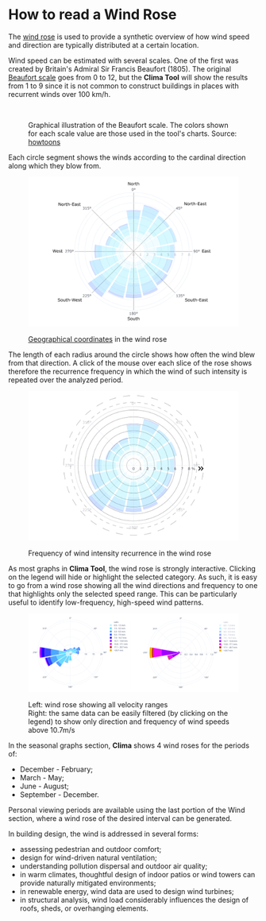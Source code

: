 # How to read a Wind Rose

The [wind rose](https://en.wikipedia.org/wiki/Wind\_rose) is used to provide a synthetic overview of how wind speed and direction are typically distributed at a certain location.

Wind speed can be estimated with several scales. One of the first was created by Britain's Admiral Sir Francis Beaufort (1805). The original [Beaufort scale](https://en.wikipedia.org/wiki/Beaufort\_scale) goes from 0 to 12, but the **Clima Tool** will show the results from 1 to 9 since it is not common to construct buildings in places with recurrent winds over 100 km/h.

<figure><img src="../../../.gitbook/assets/BeufortScale.png" alt=""><figcaption><p>Graphical illustration of the Beaufort scale. The colors shown for each scale value are those used in the tool's charts.              Source: <a href="https://howtoons.com/The-Beaufort-Scale">howtoons</a></p></figcaption></figure>

Each circle segment shows the winds according to the cardinal direction along which they blow from.

<figure><img src="../../../.gitbook/assets/Cardinal direction.png" alt=""><figcaption><p><a href="https://en.wikipedia.org/wiki/Geographic_coordinate_system">Geographical coordinates</a> in the wind rose</p></figcaption></figure>

The length of each radius around the circle shows how often the wind blew from that direction. A click of the mouse over each slice of the rose shows therefore the recurrence frequency in which the wind of such intensity is repeated over the analyzed period.

<figure><img src="../../../.gitbook/assets/Frequency.png" alt=""><figcaption><p>Frequency of wind intensity recurrence in the wind rose</p></figcaption></figure>

As most graphs in **Clima Tool**, the wind rose is strongly interactive. Clicking on the legend will hide or highlight the selected category. As such, it is easy to go from a wind rose showing all the wind directions and frequency to one that highlights only the selected speed range. This can be particularly useful to identify low-frequency, high-speed wind patterns.&#x20;

<figure><img src="../../../.gitbook/assets/image.png" alt=""><figcaption><p>Left: wind rose showing all velocity ranges<br>Right: the same data can be easily filtered (by clicking on the legend) to show only direction and frequency of wind speeds above 10.7m/s</p></figcaption></figure>

In the seasonal graphs section, **Clima** shows 4 wind roses for the periods of:

* December - February;
* March - May;
* June - August;
* September - December.

Personal viewing periods are available using the last portion of the Wind section, where a wind rose of the desired interval can be generated.

In building design, the wind is addressed in several forms:

* assessing pedestrian and outdoor comfort;
* design for wind-driven natural ventilation;
* understanding pollution dispersal and outdoor air quality;
* in warm climates, thoughtful design of indoor patios or wind towers can provide naturally mitigated environments;
* in renewable energy, wind data are used to design wind turbines;
* in structural analysis, wind load considerably influences the design of roofs, sheds, or overhanging elements.
